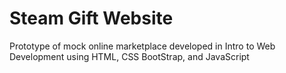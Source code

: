 # Steam Gift Website
Prototype of mock online marketplace developed in Intro to Web Development using HTML, CSS BootStrap, and JavaScript

